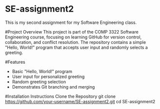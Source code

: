 # SE-assignment2
This is my second assignment for my Software Engineering class.

#Project Overview
This project is part of the COMP 3322 Software Engineering course, focusing on learning GitHub for version control, collaboration, and conflict resolution. The repository contains a simple "Hello, World!" program that accepts user input and randomly selects a greeting.

#Features
- Basic "Hello, World!" program
- User input for personalized greeting
- Random greeting selection
- Demonstrates Git branching and merging

#Installation Instructions
Clone the Repository
git clone https://github.com/your-username/SE-assignment2.git
cd SE-assignment2
   
